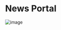 # News Portal

![image](https://github.com/Muneeswaran-A/NewsPortal/assets/58723545/1b1033d6-54e2-45b9-90c9-d609a3ad907d)
